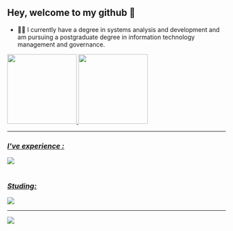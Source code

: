 ## Hey, welcome to my github 👋

- 👨‍💻 I currently have a degree in systems analysis and development and am pursuing a postgraduate degree in information technology management and governance.

 <div>
  <a href="https://github.com/gabrielbranco011">
  <img height="160em" src="https://github-readme-stats.vercel.app/api?username=DoubleDev1&show_icons=true&theme=radical&include_all_commits=true&count_private=true"/>
  <img height="160em" src="https://github-readme-stats.vercel.app/api/top-langs/?username=DoubleDev1&layout=compact&langs_count=16&theme=radical&hide=vb"/>
    </div><hr/>
  <div>
  </div>    
 
 <div style="display: inline_block">
 
  ### *I've experience :* 
  <img src="https://skillicons.dev/icons?i=js,html,css,nodejs,vscode"/>
<br><br>

### *Studing:*

<img src="https://skillicons.dev/icons?i=react,py,ts,vite,tailwind" />

   </div> <hr/>
  

<div> 
  <a href="https://www.linkedin.com/in/bruno-silva-795b57194?utm_source=share&utm_campaign=share_via&utm_content=profile&utm_medium=android_app" target="_blank"><img src="https://img.shields.io/badge/-LinkedIn-%230077B5?style=for-the-badge&logo=linkedin&logoColor=white" target="_blank"></a>
</div>

